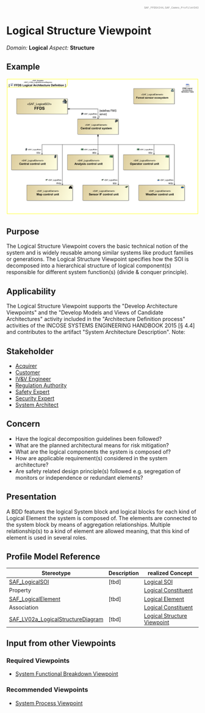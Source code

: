<div style="text-align: right; font-family: courier; color:gray;font-size: 50%">SAF_FFDS#244,SAF_Cameo_Profile#343</div>

# Logical Structure Viewpoint
*Domain:* **Logical** *Aspect:* **Structure**
## Example
![FFDS Logical Architecture Definition](../diagrams/FFDS-Logical-Architecture-Definition.svg)
## Purpose
The Logical Structure Viewpoint covers the basic technical notion of the system and is widely reusable among similar systems like product families or generations. The Logical Structure Viewpoint specifies how the SOI is decomposed into a hierarchical structure of logical component(s) responsible for different system function(s) (divide & conquer principle).
## Applicability
The Logical Structure Viewpoint supports the "Develop Architecture Viewpoints" and the "Develop Models and Views of Candidate Architectures" activity included in the "Architecture Definition process" activities of the INCOSE SYSTEMS ENGINEERING HANDBOOK 2015 [§ 4.4] and contributes to the artifact "System Architecture Description".
Note:
## Stakeholder
* [Acquirer](../stakeholders.md#Acquirer)
* [Customer](../stakeholders.md#Customer)
* [IV&V Engineer](../stakeholders.md#IV&V-Engineer)
* [Regulation Authority](../stakeholders.md#Regulation-Authority)
* [Safety Expert](../stakeholders.md#Safety-Expert)
* [Security Expert](../stakeholders.md#Security-Expert)
* [System Architect](../stakeholders.md#System-Architect)
## Concern
* Have the logical decomposition guidelines been followed?
* What are the planned architectural means for risk mitigation?
* What are the logical components the system is composed of?
* How are applicable requirement(s) considered in the system architecture?
* Are safety related design principle(s) followed e.g. segregation of monitors or independence or redundant elements?
## Presentation
A BDD features the logical System block and logical blocks for each kind of Logical Element the system is composed of. The elements are connected to the system block by means of aggregation relationships. Multiple relationship(s) to a kind of element are allowed meaning, that this kind of element is used in several roles. 

## Profile Model Reference
|Stereotype | Description|realized Concept
|---|---|---|
|[SAF_LogicalSOI](../stereotypes.md#SAF_LogicalSOI)|[tbd]|[Logical SOI](../concepts.md#Logical-SOI)|
|Property||[Logical Constituent](../concepts.md#Logical-Constituent)|
|[SAF_LogicalElement](../stereotypes.md#SAF_LogicalElement)|[tbd]|[Logical Element](../concepts.md#Logical-Element)|
|Association||[Logical Constituent](../concepts.md#Logical-Constituent)|
|[SAF_LV02a_LogicalStructureDiagram](../stereotypes.md#SAF_LV02a_LogicalStructureDiagram)|[tbd]|[Logical Structure Viewpoint](../concepts.md#Logical-Structure-Viewpoint)|
## Input from other Viewpoints
### Required Viewpoints
* [System Functional Breakdown Viewpoint](System-Functional-Breakdown-Viewpoint.md)
### Recommended Viewpoints
* [System Process Viewpoint](System-Process-Viewpoint.md)
